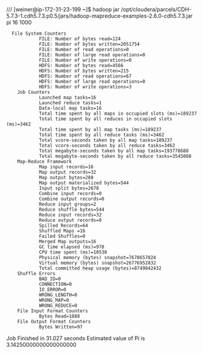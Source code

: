 

///
[weiner@ip-172-31-23-199 ~]$ hadoop jar /opt/cloudera/parcels/CDH-5.7.3-1.cdh5.7.3.p0.5/jars/hadoop-mapreduce-examples-2.6.0-cdh5.7.3.jar pi 16 1000


      File System Counters
                FILE: Number of bytes read=124
                FILE: Number of bytes written=2051754
                FILE: Number of read operations=0
                FILE: Number of large read operations=0
                FILE: Number of write operations=0
                HDFS: Number of bytes read=4566
                HDFS: Number of bytes written=215
                HDFS: Number of read operations=67
                HDFS: Number of large read operations=0
                HDFS: Number of write operations=3
        Job Counters
                Launched map tasks=16
                Launched reduce tasks=1
                Data-local map tasks=16
                Total time spent by all maps in occupied slots (ms)=189237
                Total time spent by all reduces in occupied slots (ms)=3462
                Total time spent by all map tasks (ms)=189237
                Total time spent by all reduce tasks (ms)=3462
                Total vcore-seconds taken by all map tasks=189237
                Total vcore-seconds taken by all reduce tasks=3462
                Total megabyte-seconds taken by all map tasks=193778688
                Total megabyte-seconds taken by all reduce tasks=3545088
        Map-Reduce Framework
                Map input records=16
                Map output records=32
                Map output bytes=288
                Map output materialized bytes=544
                Input split bytes=2678
                Combine input records=0
                Combine output records=0
                Reduce input groups=2
                Reduce shuffle bytes=544
                Reduce input records=32
                Reduce output records=0
                Spilled Records=64
                Shuffled Maps =16
                Failed Shuffles=0
                Merged Map outputs=16
                GC time elapsed (ms)=978
                CPU time spent (ms)=10530
                Physical memory (bytes) snapshot=7670657024
                Virtual memory (bytes) snapshot=26776952832
                Total committed heap usage (bytes)=8749842432
        Shuffle Errors
                BAD_ID=0
                CONNECTION=0
                IO_ERROR=0
                WRONG_LENGTH=0
                WRONG_MAP=0
                WRONG_REDUCE=0
        File Input Format Counters
                Bytes Read=1888
        File Output Format Counters
                Bytes Written=97
Job Finished in 31.027 seconds
Estimated value of Pi is 3.14250000000000000000

